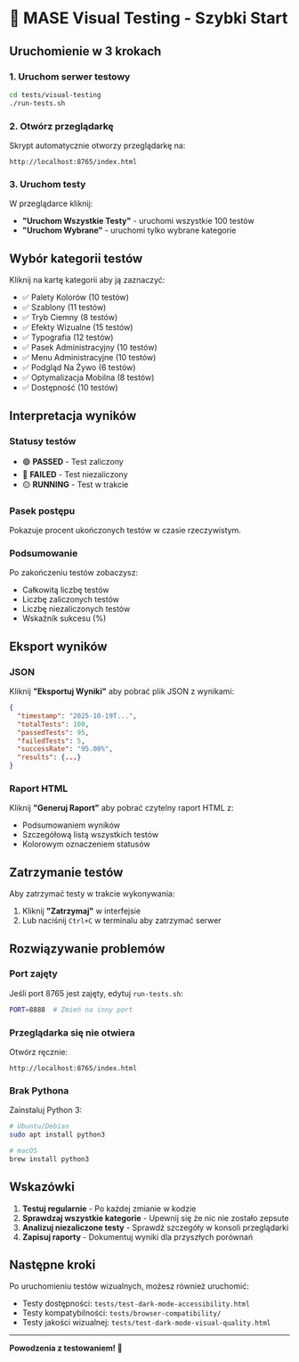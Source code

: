 # 🚀 MASE Visual Testing - Szybki Start

## Uruchomienie w 3 krokach

### 1. Uruchom serwer testowy
```bash
cd tests/visual-testing
./run-tests.sh
```

### 2. Otwórz przeglądarkę
Skrypt automatycznie otworzy przeglądarkę na:
```
http://localhost:8765/index.html
```

### 3. Uruchom testy
W przeglądarce kliknij:
- **"Uruchom Wszystkie Testy"** - uruchomi wszystkie 100 testów
- **"Uruchom Wybrane"** - uruchomi tylko wybrane kategorie

## Wybór kategorii testów

Kliknij na kartę kategorii aby ją zaznaczyć:
- ✅ Palety Kolorów (10 testów)
- ✅ Szablony (11 testów)
- ✅ Tryb Ciemny (8 testów)
- ✅ Efekty Wizualne (15 testów)
- ✅ Typografia (12 testów)
- ✅ Pasek Administracyjny (10 testów)
- ✅ Menu Administracyjne (10 testów)
- ✅ Podgląd Na Żywo (6 testów)
- ✅ Optymalizacja Mobilna (8 testów)
- ✅ Dostępność (10 testów)

## Interpretacja wyników

### Statusy testów
- 🟢 **PASSED** - Test zaliczony
- 🔴 **FAILED** - Test niezaliczony
- 🟡 **RUNNING** - Test w trakcie

### Pasek postępu
Pokazuje procent ukończonych testów w czasie rzeczywistym.

### Podsumowanie
Po zakończeniu testów zobaczysz:
- Całkowitą liczbę testów
- Liczbę zaliczonych testów
- Liczbę niezaliczonych testów
- Wskaźnik sukcesu (%)

## Eksport wyników

### JSON
Kliknij **"Eksportuj Wyniki"** aby pobrać plik JSON z wynikami:
```json
{
  "timestamp": "2025-10-19T...",
  "totalTests": 100,
  "passedTests": 95,
  "failedTests": 5,
  "successRate": "95.00%",
  "results": {...}
}
```

### Raport HTML
Kliknij **"Generuj Raport"** aby pobrać czytelny raport HTML z:
- Podsumowaniem wyników
- Szczegółową listą wszystkich testów
- Kolorowym oznaczeniem statusów

## Zatrzymanie testów

Aby zatrzymać testy w trakcie wykonywania:
1. Kliknij **"Zatrzymaj"** w interfejsie
2. Lub naciśnij `Ctrl+C` w terminalu aby zatrzymać serwer

## Rozwiązywanie problemów

### Port zajęty
Jeśli port 8765 jest zajęty, edytuj `run-tests.sh`:
```bash
PORT=8888  # Zmień na inny port
```

### Przeglądarka się nie otwiera
Otwórz ręcznie:
```
http://localhost:8765/index.html
```

### Brak Pythona
Zainstaluj Python 3:
```bash
# Ubuntu/Debian
sudo apt install python3

# macOS
brew install python3
```

## Wskazówki

1. **Testuj regularnie** - Po każdej zmianie w kodzie
2. **Sprawdzaj wszystkie kategorie** - Upewnij się że nic nie zostało zepsute
3. **Analizuj niezaliczone testy** - Sprawdź szczegóły w konsoli przeglądarki
4. **Zapisuj raporty** - Dokumentuj wyniki dla przyszłych porównań

## Następne kroki

Po uruchomieniu testów wizualnych, możesz również uruchomić:
- Testy dostępności: `tests/test-dark-mode-accessibility.html`
- Testy kompatybilności: `tests/browser-compatibility/`
- Testy jakości wizualnej: `tests/test-dark-mode-visual-quality.html`

---

**Powodzenia z testowaniem! 🎉**
